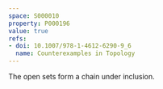 ```yaml
---
space: S000010
property: P000196
value: true
refs:
- doi: 10.1007/978-1-4612-6290-9_6
  name: Counterexamples in Topology
---
```


The open sets form a chain under inclusion.
